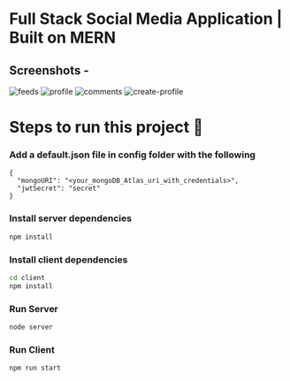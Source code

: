 # Full Stack Social Media Application | Built on MERN  



## Screenshots - 

![feeds](https://user-images.githubusercontent.com/30652500/115150846-c0c38400-a087-11eb-87fc-2fd39dd88357.JPG)
![profile](https://user-images.githubusercontent.com/30652500/115150847-c15c1a80-a087-11eb-92e8-f49f2b14a137.JPG)
![comments](https://user-images.githubusercontent.com/30652500/115150844-be612a00-a087-11eb-8cda-642a5a34cdce.jpg)
![create-profile](https://user-images.githubusercontent.com/30652500/115150845-c02aed80-a087-11eb-83b1-54b7ecac1018.JPG)


# Steps to run this project 🚀

### Add a default.json file in config folder with the following

```
{
  "mongoURI": "<your_mongoDB_Atlas_uri_with_credentials>",
  "jwtSecret": "secret"
}
```

### Install server dependencies

```bash
npm install
```

### Install client dependencies

```bash
cd client
npm install
```

### Run Server

```bash
node server
```

### Run Client

```bash
npm run start
```
